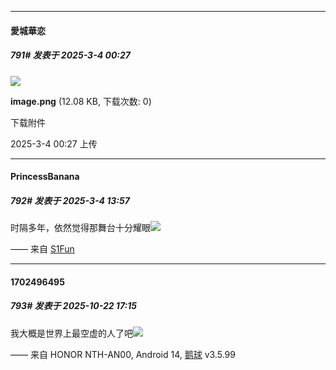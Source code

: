 ﻿
*****

####  愛城華恋  
##### 791#       发表于 2025-3-4 00:27

<img src="https://img.saraba1st.com/forum/202503/04/002721z2d3or8p6hdjjef3.png" referrerpolicy="no-referrer">

<strong>image.png</strong> (12.08 KB, 下载次数: 0)

下载附件

2025-3-4 00:27 上传


*****

####  PrincessBanana  
##### 792#       发表于 2025-3-4 13:57

时隔多年，依然觉得那舞台十分耀眼<img src="https://static.saraba1st.com/image/smiley/face2017/139.png" referrerpolicy="no-referrer">

—— 来自 [S1Fun](https://s1fun.koalcat.com)

*****

####  1702496495  
##### 793#       发表于 2025-10-22 17:15

我大概是世界上最空虚的人了吧<img src="https://static.stage1st.com/image/smiley/face2017/140.png" referrerpolicy="no-referrer">

—— 来自 HONOR NTH-AN00, Android 14, [鹅球](https://www.pgyer.com/GcUxKd4w) v3.5.99

